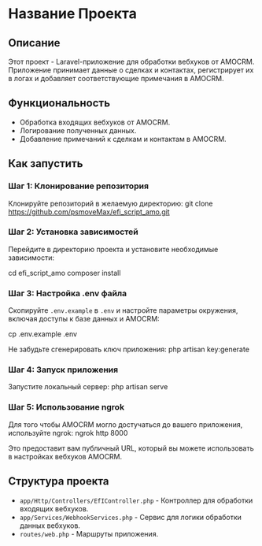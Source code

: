 # Название Проекта

## Описание

Этот проект - Laravel-приложение для обработки вебхуков от AMOCRM. Приложение принимает данные о сделках и контактах, регистрирует их в логах и добавляет соответствующие примечания в AMOCRM.

## Функциональность

- Обработка входящих вебхуков от AMOCRM.
- Логирование полученных данных.
- Добавление примечаний к сделкам и контактам в AMOCRM.

## Как запустить

### Шаг 1: Клонирование репозитория

Клонируйте репозиторий в желаемую директорию:
git clone https://github.com/psmoveMax/efi_script_amo.git


### Шаг 2: Установка зависимостей

Перейдите в директорию проекта и установите необходимые зависимости:

cd efi_script_amo
composer install


### Шаг 3: Настройка .env файла

Скопируйте `.env.example` в `.env` и настройте параметры окружения, включая доступы к базе данных и AMOCRM:

cp .env.example .env


Не забудьте сгенерировать ключ приложения:
php artisan key:generate


### Шаг 4: Запуск приложения

Запустите локальный сервер:
php artisan serve


### Шаг 5: Использование ngrok

Для того чтобы AMOCRM могло достучаться до вашего приложения, используйте ngrok:
ngrok http 8000


Это предоставит вам публичный URL, который вы можете использовать в настройках вебхуков AMOCRM.

## Структура проекта

- `app/Http/Controllers/EfIController.php` - Контроллер для обработки входящих вебхуков.
- `app/Services/WebhookServices.php` - Сервис для логики обработки данных вебхуков.
- `routes/web.php` - Маршруты приложения.





